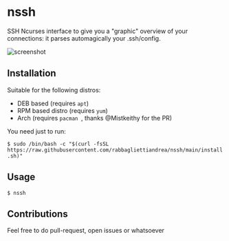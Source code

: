 # nssh
SSH Ncurses interface to give you a "graphic" overview of your connections: it parses automagically your .ssh/config.

![screenshot](https://user-images.githubusercontent.com/579861/210282096-6879b641-0c23-4f96-9937-824d9058d5fd.png)

## Installation
Suitable for the following distros:
- DEB based (requires `apt`)
- RPM based distro (requires `yum`)
- Arch (requires `pacman `, thanks @Mistkeithy for the PR)

You need just to run:

`$ sudo /bin/bash -c "$(curl -fsSL https://raw.githubusercontent.com/rabbagliettiandrea/nssh/main/install.sh)"`

## Usage
`$ nssh`

## Contributions
Feel free to do pull-request, open issues or whatsoever
